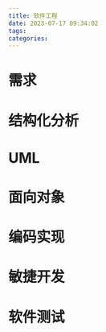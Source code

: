```yaml
---
title: 软件工程
date: 2023-07-17 09:34:02
tags:
categories:
---
```

# 需求
## 
# 结构化分析
# UML
# 面向对象
# 编码实现
# 敏捷开发
# 软件测试